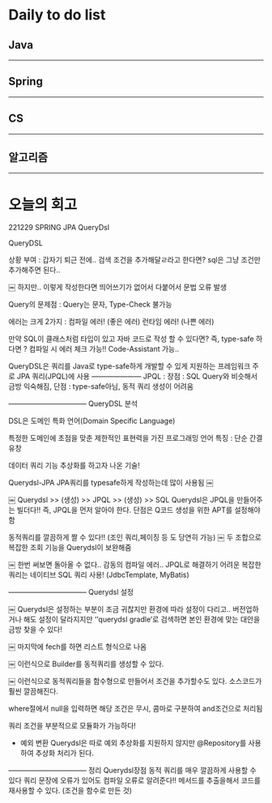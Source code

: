 # Daily to do list
## Java 

- - -
## Spring   

-- - -
## CS    

- - -
## 알고리즘    

---------
# 오늘의 회고

221229 SPRING JPA QueryDsl

QueryDSL

상황 부여 :
갑자기 퇴근 전에.. 검색 조건을 추가해달ㄹ라고 한다면?
sql은 그냥 조건만 추가해주면 된다..

￼
하지만.. 이렇게 작성한다면 띄어쓰기가 없어서 다붙어서 문법 오류 발생 

Query의 문제점 : 
Query는 문자, Type-Check 불가능

에러는 크게 2가지 :
컴파일 에러! (좋은 에러)
런타임 에러! (나쁜 에러)

만약 SQL이 클래스처럼 타입이 있고 자바 코드로 작성 할 수 있다면?
즉, type-safe 하다면 ?
컴파일 시 에러 체크 가능!!
Code-Assistant 가능..

QueryDSL은 쿼리를 Java로 type-safe하게 개발할 수 있게 지원하는 프레임워크
주로 JPA 쿼리(JPQL)에 사용
———————
JPQL :
장점 : SQL Query와 비슷해서 금방 익숙해짐, 단점 : type-safe아님, 동적 쿼리 생성이 어려움

———————————
QueryDSL 분석

DSL은 도메인 특화 언어(Domain Specific Language)

특정한 도메인에 초점을 맞춘 제한적인 표현력을 가진 프로그래밍 언어
특징 : 단순 간결 유창

데이터 쿼리 기능 추상화를 하고자 나온 기술!

Querydsl-JPA JPA쿼리를 typesafe하게 작성하는데 많이 사용됨
￼

￼
Querydsl >> (생성) >> JPQL >> (생성) >> SQL
Querydsl은 JPQL을 만들어주는 빌더다!!
즉, JPQL을 먼저 알아야 한다.
단점은 Q코드 생성을 위한 APT를 설정해야함

동적쿼리를 깔끔하게 짤 수 있다!! (조인 쿼리,페이징 등 도 당연히 가능)
￼
두 조합으로 복잡한 조회 기능을 Querydsl이 보완해줌

￼
한번 써보면 돌아올 수 없다..
감동의 컴파일 에러..
JPQL로 해결하기 어려운 복잡한 쿼리는 네이티브 SQL 쿼리 사용!
(JdbcTemplate, MyBatis)

———————————
Querydsl 설정




￼
Querydsl은 설정하는 부분이 조금 귀찮지만 환경에 따라 설정이 다리고.. 버전업하거나 해도 설정이 달라지지만 ‘’querydsl gradle’로 검색하면 본인 환경에 맞는 대안을 금방 찾을 수 있다!

￼
마지막에 fech를 하면 리스트 형식으로 나옴

￼
이런식으로 Builder를 동적쿼리를 생성할 수 있다.


￼
이런식으로 동적쿼리들을  함수형으로 만들어서 조건을 추가할수도 있다.
소스코드가 훨씬 깔끔해진다. 

where절에서 null을 입력하면 해당 조건은 무시, 콤마로 구분하여 and조건으로 처리됨

쿼리 조건을 부분적으로 모듈화가 가능하다!

- 예외 변환
Querydsl은 따로 예외 추상화를 지원하지 않지만 @Repository를 사용하여 추상화 처리가 된다.

———————————
정리
Querydsl장점
동적 쿼리를 매우 깔끔하게 사용할 수 있다
쿼리 문장에 오류가 있어도 컴파일 오류로 알려준다!!
메서드를 추출을해서 코드를 재사용할 수 있다. (조건을 함수로 만든 것)

